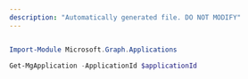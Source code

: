 ```yaml
---
description: "Automatically generated file. DO NOT MODIFY"
---
```


```powershell

Import-Module Microsoft.Graph.Applications

Get-MgApplication -ApplicationId $applicationId

```